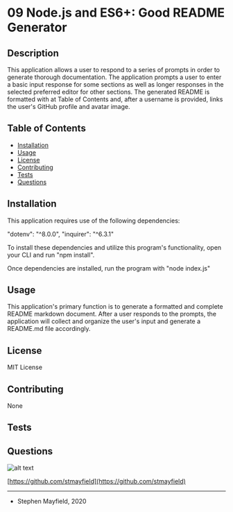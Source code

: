 
  # 09 Node.js and ES6+: Good README Generator

  ##  Description
  
  This application allows a user to respond to a series of prompts in order to generate thorough documentation. The application prompts a user to enter a basic input response for some sections as well as longer responses in the selected preferred editor for other sections. The generated README is formatted with at Table of Contents and, after a username is provided, links the user's GitHub profile and avatar image.

  ## Table of Contents

  * [Installation](#Installation)
  * [Usage](#Usage)
  * [License](#License)
  * [Contributing](#Contributing)
  * [Tests](#Tests)
  * [Questions](#Questions)


  ## Installation

  This application requires use of the following dependencies:

"dotenv": "^8.0.0",
"inquirer": "^6.3.1"

To install these dependencies and utilize this program's functionality, open your CLI and run "npm install".

Once dependencies are installed, run the program with "node index.js"

  ## Usage
  
  This application's primary function is to generate a formatted and complete README markdown document. After a user responds to the prompts, the application will collect and organize the user's input and generate a README.md file accordingly.


  ## License
  
  MIT License


  ## Contributing
  
  None

  ## Tests

  


  ## Questions

![alt text](https://avatars.githubusercontent.com/stmayfield?size=200 " 's Profile Avatar")


[https://github.com/stmayfield](https://github.com/stmayfield)

- - -

- Stephen Mayfield, 2020

  